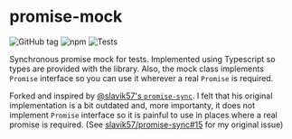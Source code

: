 # promise-mock

![GitHub tag](https://img.shields.io/github/v/tag/martindzejky/promise-mock?style=flat-square)
![npm](https://img.shields.io/npm/v/@martindzejky/promise-mock?style=flat-square)
![Tests](https://img.shields.io/github/workflow/status/martindzejky/promise-mock/Run%20tests?label=tests&style=flat-square)

Synchronous promise mock for tests. Implemented using Typescript so types are provided with the
library. Also, the mock class implements `Promise` interface so you can use it wherever a real
`Promise` is required.

Forked and inspired by [@slavik57's `promise-sync`](https://github.com/slavik57/promise-sync/).
I felt that his original implementation is a bit outdated and, more importanty, it does not
implement `Promise` interface so it is painful to use in places where a real promise is required.
(See [slavik57/promise-sync#15](https://github.com/slavik57/promise-sync/issues/15) for my original issue)

